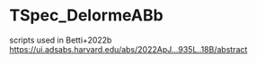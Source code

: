 # TSpec_DelormeABb

scripts used in Betti+2022b https://ui.adsabs.harvard.edu/abs/2022ApJ...935L..18B/abstract
